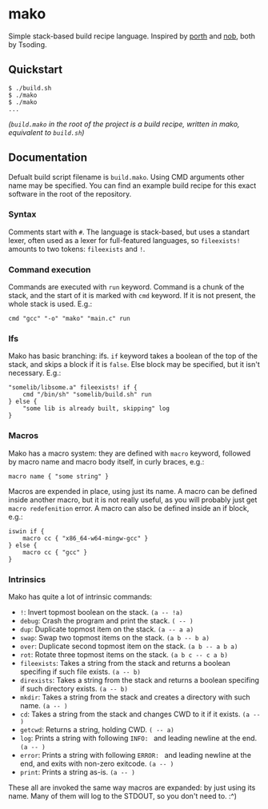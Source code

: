 # mako
Simple stack-based build recipe language. Inspired by
[porth](https://gitlab.com/tsoding/porth) and
[nob](https://github.com/tsoding/nob.h), both by Tsoding.

## Quickstart
```console
$ ./build.sh
$ ./mako
$ ./mako
...
```

_(`build.mako` in the root of the project is a build recipe, written in mako,
equivalent to `build.sh`)_

## Documentation
Defualt build script filename is `build.mako`. Using CMD arguments other name
may be specified. You can find an example build recipe for this exact software
in the root of the repository.

### Syntax
Comments start with `#`. The language is stack-based, but uses a standart
lexer, often used as a lexer for full-featured languages, so `fileexists!`
amounts to two tokens: `fileexists` and `!`.

### Command execution
Commands are executed with `run` keyword. Command is a chunk of the stack, and
the start of it is marked with `cmd` keyword. If it is not present, the whole
stack is used. E.g.:
```
cmd "gcc" "-o" "mako" "main.c" run
```

### Ifs
Mako has basic branching: ifs. `if` keyword takes a boolean of the top of the
stack, and skips a block if it is `false`. Else block may be specified, but it
isn't necessary. E.g.:
```
"somelib/libsome.a" fileexists! if {
    cmd "/bin/sh" "somelib/build.sh" run
} else {
    "some lib is already built, skipping" log
}
```

### Macros
Mako has a macro system: they are defined with `macro` keyword, followed by
macro name and macro body itself, in curly braces, e.g.:
```
macro name { "some string" }
```
Macros are expended in place, using just its name. A macro can be defined
inside another macro, but it is not really useful, as you will probably just
get `macro redefenition` error. A macro can also be defined inside an if block,
e.g.:
```
iswin if {
    macro cc { "x86_64-w64-mingw-gcc" }
} else {
    macro cc { "gcc" }
}
```

### Intrinsics
Mako has quite a lot of intrinsic commands:
- `!`: Invert topmost boolean on the stack. `(a -- !a)`
- `debug`: Crash the program and print the stack. `( -- )`
- `dup`: Duplicate topmost item on the stack. `(a -- a a)`
- `swap`: Swap two topmost items on the stack. `(a b -- b a)`
- `over`: Duplicate second topmost item on the stack. `(a b -- a b a)`
- `rot`: Rotate three topmost items on the stack. `(a b c -- c a b)`
- `fileexists`: Takes a string from the stack and returns a boolean specifing
  if such file exists. `(a -- b)`
- `direxists`: Takes a string from the stack and returns a boolean specifing
  if such directory exists. `(a -- b)`
- `mkdir`: Takes a string from the stack and creates a directory with such
  name. `(a -- )`
- `cd`: Takes a string from the stack and changes CWD to it if it exists.
  `(a -- )`
- `getcwd`: Returns a string, holding CWD. `( -- a)`
- `log`: Prints a string with following `INFO: ` and leading newline at the
  end. `(a -- )`
- `error`: Prints a string with following `ERROR: ` and leading newline at the
  end, and exits with non-zero exitcode. `(a -- )`
- `print`: Prints a string as-is. `(a -- )`

These all are invoked the same way macros are expanded: by just using its
name. Many of them will log to the STDOUT, so you don't need to. :^)